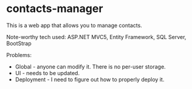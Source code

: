 # contacts-manager

This is a web app that allows you to manage contacts.

Note-worthy tech used: ASP.NET MVC5, Entity Framework, SQL Server, BootStrap

Problems:
* Global - anyone can modify it. There is no per-user storage.
* UI - needs to be updated.
* Deployment - I need to figure out how to properly deploy it.
